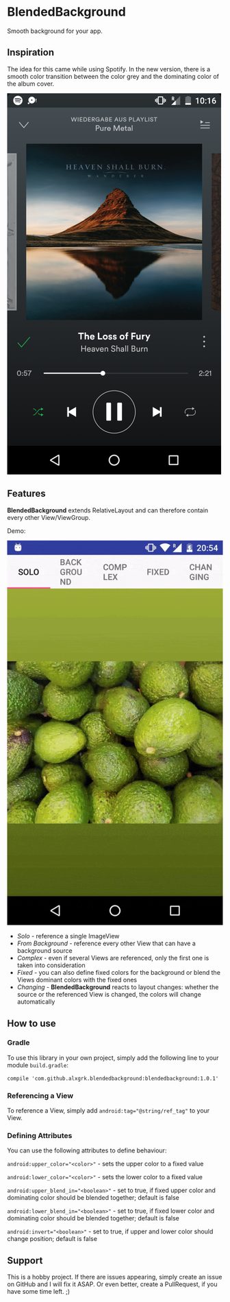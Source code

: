 # BlendedBackground

Smooth background for your app.

## Inspiration

The idea for this came while using Spotify.
In the new version, there is a smooth color transition between the color grey
and the dominating color of the album cover.

![inspiration](/preview/Screenshot_Spotify.png)

## Features

**BlendedBackground** extends RelativeLayout and can therefore contain every other View/ViewGroup.

Demo:

![demo](/preview/preview.gif)

- *Solo* \- reference a single ImageView
- *From Background* \- reference every other View that can have a background source
- *Complex* \- even if several Views are referenced, only the first one is taken into consideration
- *Fixed* \- you can also define fixed colors for the background or blend the Views dominant colors with the fixed ones
- *Changing* \- **BlendedBackground** reacts to layout changes: whether the source or the referenced View is changed, the colors will change automatically

## How to use

### Gradle
To use this library in your own project, simply add the following line to your module `build.gradle`:

```
compile 'com.github.alxgrk.blendedbackground:blendedbackground:1.0.1'
```

### Referencing a View
To reference a View, simply add `android:tag="@string/ref_tag"` to your View.

### Defining Attributes
You can use the following attributes to define behaviour:

`android:upper_color="<color>"` - sets the upper color to a fixed value

`android:lower_color="<color>"` - sets the lower color to a fixed value

`android:upper_blend_in="<boolean>"` - set to true, if fixed upper color and dominating color should be blended together; default is false

`android:lower_blend_in="<boolean>"` - set to true, if fixed lower color and dominating color should be blended together; default is false

`android:invert="<boolean>"` - set to true, if upper and lower color should change position; default is false

## Support

This is a hobby project. If there are issues appearing, simply create an issue on GitHub and I will fix it ASAP.
Or even better, create a PullRequest, if you have some time left. ;)